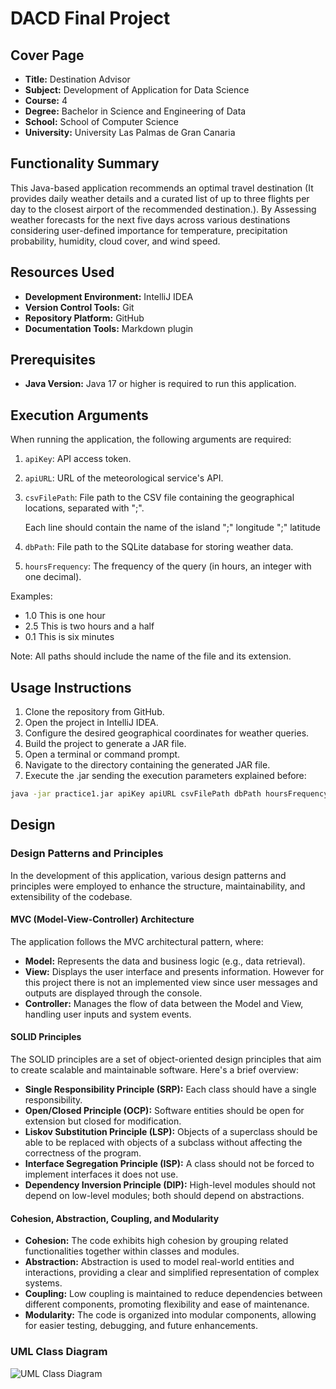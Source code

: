 # DACD Final Project

## Cover Page
- **Title:** Destination Advisor
- **Subject:** Development of Application for Data Science
- **Course:** 4
- **Degree:** Bachelor in Science and Engineering of Data
- **School:** School of Computer Science
- **University:** University Las Palmas de Gran Canaria

## Functionality Summary
This Java-based application recommends an optimal travel destination (It provides daily weather details and a curated list of up to three flights per day to the closest airport of the recommended destination.). By Assessing weather forecasts for the next five days across various destinations considering user-defined importance for temperature, precipitation probability, humidity, cloud cover, and wind speed.
## Resources Used
- **Development Environment:** IntelliJ IDEA
- **Version Control Tools:** Git
- **Repository Platform:** GitHub
- **Documentation Tools:** Markdown plugin

## Prerequisites
- **Java Version:** Java 17 or higher is required to run this application.

## Execution Arguments
When running the application, the following arguments are required:
1. `apiKey`: API access token.
2. `apiURL`: URL of the meteorological service's API.
3. `csvFilePath`: File path to the CSV file containing the geographical locations, separated with ";".
    
   Each line should contain the name of the island ";" longitude ";" latitude
4. `dbPath`: File path to the SQLite database for storing weather data.
5. `hoursFrequency`: The frequency of the query (in hours, an integer with one decimal).
   
Examples:
- 1.0 This is one hour
- 2.5 This is two hours and a half
- 0.1 This is six minutes

Note: All paths should include the name of the file and its extension.
## Usage Instructions
1. Clone the repository from GitHub.
2. Open the project in IntelliJ IDEA.
3. Configure the desired geographical coordinates for weather queries.
4. Build the project to generate a JAR file.
5. Open a terminal or command prompt.
6. Navigate to the directory containing the generated JAR file.
7. Execute the .jar sending the execution parameters explained before:

```bash
java -jar practice1.jar apiKey apiURL csvFilePath dbPath hoursFrequency
```

## Design
### Design Patterns and Principles
In the development of this application, various design patterns and principles were employed to enhance the structure, maintainability, and extensibility of the codebase.

#### MVC (Model-View-Controller) Architecture
The application follows the MVC architectural pattern, where:
- **Model:** Represents the data and business logic (e.g., data retrieval).
- **View:** Displays the user interface and presents information. However for this project there is not an implemented view since user messages and outputs are displayed through the console.
- **Controller:** Manages the flow of data between the Model and View, handling user inputs and system events.

#### SOLID Principles
The SOLID principles are a set of object-oriented design principles that aim to create scalable and maintainable software. Here's a brief overview:

- **Single Responsibility Principle (SRP):** Each class should have a single responsibility.
- **Open/Closed Principle (OCP):** Software entities should be open for extension but closed for modification.
- **Liskov Substitution Principle (LSP):** Objects of a superclass should be able to be replaced with objects of a subclass without affecting the correctness of the program.
- **Interface Segregation Principle (ISP):** A class should not be forced to implement interfaces it does not use.
- **Dependency Inversion Principle (DIP):** High-level modules should not depend on low-level modules; both should depend on abstractions.

#### Cohesion, Abstraction, Coupling, and Modularity
- **Cohesion:** The code exhibits high cohesion by grouping related functionalities together within classes and modules.
- **Abstraction:** Abstraction is used to model real-world entities and interactions, providing a clear and simplified representation of complex systems.
- **Coupling:** Low coupling is maintained to reduce dependencies between different components, promoting flexibility and ease of maintenance.
- **Modularity:** The code is organized into modular components, allowing for easier testing, debugging, and future enhancements.

### UML Class Diagram

![UML Class Diagram](./src/files/UML_Ejercicio_1.jpg)
